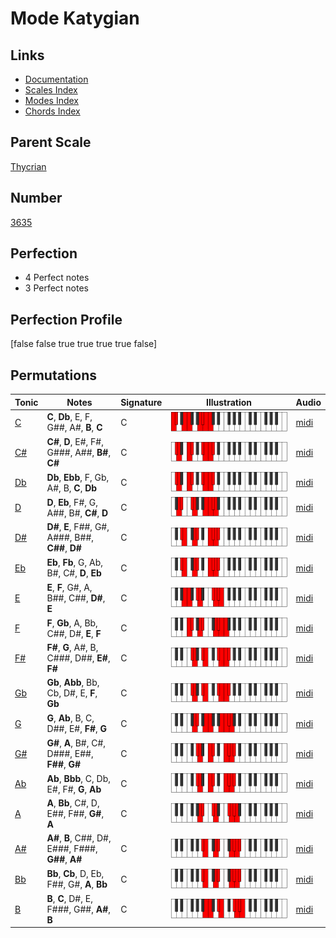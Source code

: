 # Mode Katygian

## Links

- [Documentation](index.md)
- [Scales Index](Scales.md)
- [Modes Index](Modes.md)
- [Chords Index](Chords.md)

## Parent Scale

[Thycrian](ScaleThycrian.md)

## Number

[3635](https://ianring.com/musictheory/scales/3635)

## Perfection

- 4 Perfect notes
- 3 Perfect notes

## Perfection Profile

[false false true true true true false]

## Permutations

| Tonic | Notes | Signature | Illustration | Audio |
|-------|-------|-----------|--------------|-------|
| [C](ModeCNaturalKatygian.md) | **C**, **Db**, E, F, G##, A#, **B**, **C** | C | ![CNaturalKatygian](ModeCNaturalKatygian.png) | [midi](https://github.com/edipermadi/music/blob/main/docs/ModeCNaturalKatygian.mid?raw=true) |
| [C#](ModeCSharpKatygian.md) | **C#**, **D**, E#, F#, G###, A##, **B#**, **C#** | C | ![CSharpKatygian](ModeCSharpKatygian.png) | [midi](https://github.com/edipermadi/music/blob/main/docs/ModeCSharpKatygian.mid?raw=true) |
| [Db](ModeDFlatKatygian.md) | **Db**, **Ebb**, F, Gb, A#, B, **C**, **Db** | C | ![DFlatKatygian](ModeDFlatKatygian.png) | [midi](https://github.com/edipermadi/music/blob/main/docs/ModeDFlatKatygian.mid?raw=true) |
| [D](ModeDNaturalKatygian.md) | **D**, **Eb**, F#, G, A##, B#, **C#**, **D** | C | ![DNaturalKatygian](ModeDNaturalKatygian.png) | [midi](https://github.com/edipermadi/music/blob/main/docs/ModeDNaturalKatygian.mid?raw=true) |
| [D#](ModeDSharpKatygian.md) | **D#**, **E**, F##, G#, A###, B##, **C##**, **D#** | C | ![DSharpKatygian](ModeDSharpKatygian.png) | [midi](https://github.com/edipermadi/music/blob/main/docs/ModeDSharpKatygian.mid?raw=true) |
| [Eb](ModeEFlatKatygian.md) | **Eb**, **Fb**, G, Ab, B#, C#, **D**, **Eb** | C | ![EFlatKatygian](ModeEFlatKatygian.png) | [midi](https://github.com/edipermadi/music/blob/main/docs/ModeEFlatKatygian.mid?raw=true) |
| [E](ModeENaturalKatygian.md) | **E**, **F**, G#, A, B##, C##, **D#**, **E** | C | ![ENaturalKatygian](ModeENaturalKatygian.png) | [midi](https://github.com/edipermadi/music/blob/main/docs/ModeENaturalKatygian.mid?raw=true) |
| [F](ModeFNaturalKatygian.md) | **F**, **Gb**, A, Bb, C##, D#, **E**, **F** | C | ![FNaturalKatygian](ModeFNaturalKatygian.png) | [midi](https://github.com/edipermadi/music/blob/main/docs/ModeFNaturalKatygian.mid?raw=true) |
| [F#](ModeFSharpKatygian.md) | **F#**, **G**, A#, B, C###, D##, **E#**, **F#** | C | ![FSharpKatygian](ModeFSharpKatygian.png) | [midi](https://github.com/edipermadi/music/blob/main/docs/ModeFSharpKatygian.mid?raw=true) |
| [Gb](ModeGFlatKatygian.md) | **Gb**, **Abb**, Bb, Cb, D#, E, **F**, **Gb** | C | ![GFlatKatygian](ModeGFlatKatygian.png) | [midi](https://github.com/edipermadi/music/blob/main/docs/ModeGFlatKatygian.mid?raw=true) |
| [G](ModeGNaturalKatygian.md) | **G**, **Ab**, B, C, D##, E#, **F#**, **G** | C | ![GNaturalKatygian](ModeGNaturalKatygian.png) | [midi](https://github.com/edipermadi/music/blob/main/docs/ModeGNaturalKatygian.mid?raw=true) |
| [G#](ModeGSharpKatygian.md) | **G#**, **A**, B#, C#, D###, E##, **F##**, **G#** | C | ![GSharpKatygian](ModeGSharpKatygian.png) | [midi](https://github.com/edipermadi/music/blob/main/docs/ModeGSharpKatygian.mid?raw=true) |
| [Ab](ModeAFlatKatygian.md) | **Ab**, **Bbb**, C, Db, E#, F#, **G**, **Ab** | C | ![AFlatKatygian](ModeAFlatKatygian.png) | [midi](https://github.com/edipermadi/music/blob/main/docs/ModeAFlatKatygian.mid?raw=true) |
| [A](ModeANaturalKatygian.md) | **A**, **Bb**, C#, D, E##, F##, **G#**, **A** | C | ![ANaturalKatygian](ModeANaturalKatygian.png) | [midi](https://github.com/edipermadi/music/blob/main/docs/ModeANaturalKatygian.mid?raw=true) |
| [A#](ModeASharpKatygian.md) | **A#**, **B**, C##, D#, E###, F###, **G##**, **A#** | C | ![ASharpKatygian](ModeASharpKatygian.png) | [midi](https://github.com/edipermadi/music/blob/main/docs/ModeASharpKatygian.mid?raw=true) |
| [Bb](ModeBFlatKatygian.md) | **Bb**, **Cb**, D, Eb, F##, G#, **A**, **Bb** | C | ![BFlatKatygian](ModeBFlatKatygian.png) | [midi](https://github.com/edipermadi/music/blob/main/docs/ModeBFlatKatygian.mid?raw=true) |
| [B](ModeBNaturalKatygian.md) | **B**, **C**, D#, E, F###, G##, **A#**, **B** | C | ![BNaturalKatygian](ModeBNaturalKatygian.png) | [midi](https://github.com/edipermadi/music/blob/main/docs/ModeBNaturalKatygian.mid?raw=true) |
